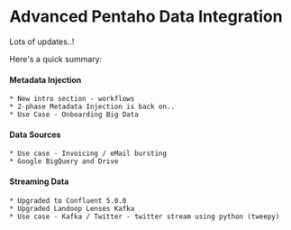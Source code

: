 # Advanced Pentaho Data Integration

  Lots of updates..!
  
  Here's a quick summary:
  
  #### Metadata Injection
  ```
  * New intro section - workflows
  * 2-phase Metadata Injection is back on..
  * Use Case - Onboarding Big Data
  ```

  #### Data Sources
  ```
  * Use case - Invoicing / eMail bursting
  * Google BigQuery and Drive
  ```
  
  #### Streaming Data
  ```
  * Upgraded to Confluent 5.0.0
  * Upgraded Landoop Lenses Kafka
  * Use case - Kafka / Twitter - twitter stream using python (tweepy)
  ```

  
  
  


  